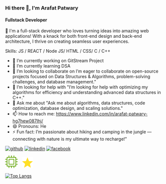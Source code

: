 ### Hi there 👋, I'm Arafat Patwary
#### Fullstack Developer

👋 I'm a full-stack developer who loves turning ideas into amazing web applications! With a knack for both front-end design and back-end architecture, I thrive on creating seamless user experiences.

Skills: JS / REACT / Node JS/ HTML / CSS/ C / C++

- 🔭 I’m currently working on GitStream Project 
- 🌱 I’m currently learning DSA 
- 👯 I’m looking to collaborate on  I’m eager to collaborate on open-source projects focused on Data Structures & Algorithms, problem-solving challenges, and database management." 
- 🤔 I’m looking for help with "I’m looking for help with optimizing my algorithms for efficiency and understanding advanced data structures in C++." 
- 💬 Ask me about "Ask me about algorithms, data structures, code optimization, database design, and scaling solutions." 
- 📫 How to reach me: https://www.linkedin.com/in/arafat-patwary-hg7hew087lhj/ 
- 😄 Pronouns: He 
- ⚡ Fun fact:  I’m passionate about hiking and camping in the jungle — connecting with nature is my ultimate way to recharge!" 


[<img src='https://cdn.jsdelivr.net/npm/simple-icons@3.0.1/icons/github.svg' alt='github' height='40'>](https://github.com/https://github.com/arafat-fullstackdev)  [<img src='https://cdn.jsdelivr.net/npm/simple-icons@3.0.1/icons/linkedin.svg' alt='linkedin' height='40'>](https://www.linkedin.com/in/https://www.linkedin.com/in/arafat-patwary-hg7hew087lhj//)  [<img src='https://cdn.jsdelivr.net/npm/simple-icons@3.0.1/icons/facebook.svg' alt='facebook' height='40'>](https://www.facebook.com/frank.farabi.5/)  

<a href='https://docs.github.com/en/developers'><img src='https://raw.githubusercontent.com/acervenky/animated-github-badges/master/assets/devbadge.gif' width='40' height='40'></a> <a href='https://stars.github.com/'><img src='https://raw.githubusercontent.com/acervenky/animated-github-badges/master/assets/starbadge.gif' width='35' height='35'></a> 

[![Top Langs](https://github-readme-stats.vercel.app/api/top-langs/?username=https://github.com/arafat-fullstackdev)](https://github.com/anuraghazra/github-readme-stats)

